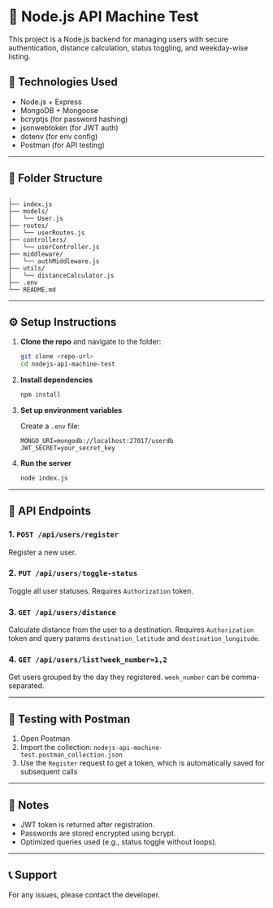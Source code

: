 
# 🧪 Node.js API Machine Test

This project is a Node.js backend for managing users with secure authentication, distance calculation, status toggling, and weekday-wise listing.

## 🔧 Technologies Used
- Node.js + Express
- MongoDB + Mongoose
- bcryptjs (for password hashing)
- jsonwebtoken (for JWT auth)
- dotenv (for env config)
- Postman (for API testing)

---

## 📁 Folder Structure

```
.
├── index.js
├── models/
│   └── User.js
├── routes/
│   └── userRoutes.js
├── controllers/
│   └── userController.js
├── middleware/
│   └── authMiddleware.js
├── utils/
│   └── distanceCalculator.js
├── .env
└── README.md
```

---

## ⚙️ Setup Instructions

1. **Clone the repo** and navigate to the folder:
   ```bash
   git clone <repo-url>
   cd nodejs-api-machine-test
   ```

2. **Install dependencies**
   ```bash
   npm install
   ```

3. **Set up environment variables**

   Create a `.env` file:
   ```env
   MONGO_URI=mongodb://localhost:27017/userdb
   JWT_SECRET=your_secret_key
   ```

4. **Run the server**
   ```bash
   node index.js
   ```

---

## 🚀 API Endpoints

### 1. `POST /api/users/register`
Register a new user.

### 2. `PUT /api/users/toggle-status`
Toggle all user statuses. Requires `Authorization` token.

### 3. `GET /api/users/distance`
Calculate distance from the user to a destination. Requires `Authorization` token and query params `destination_latitude` and `destination_longitude`.

### 4. `GET /api/users/list?week_number=1,2`
Get users grouped by the day they registered. `week_number` can be comma-separated.

---

## 🧪 Testing with Postman

1. Open Postman
2. Import the collection: `nodejs-api-machine-test.postman_collection.json`
3. Use the `Register` request to get a token, which is automatically saved for subsequent calls

---

## 📌 Notes

- JWT token is returned after registration.
- Passwords are stored encrypted using bcrypt.
- Optimized queries used (e.g., status toggle without loops).

---

## 📞 Support

For any issues, please contact the developer.
